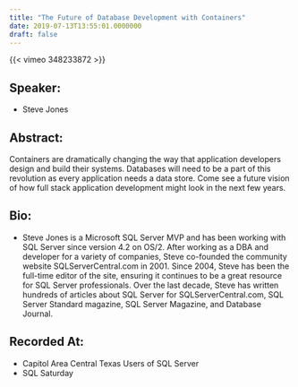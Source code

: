 ```yaml
---
title: "The Future of Database Development with Containers"
date: 2019-07-13T13:55:01.0000000
draft: false
---
```


{{< vimeo 348233872 >}}

## Speaker:

 - Steve Jones

## Abstract:

<p>Containers are dramatically changing the way that application developers design and build their systems. Databases will need to be a part of this revolution as every application needs a data store. Come see a future vision of how full stack application development might look in the next few years.</p>

## Bio:

 - <p>Steve Jones is a Microsoft SQL Server MVP and has been working with SQL Server since version 4.2 on OS/2. After working as a DBA and developer for a variety of companies, Steve co-founded the community website SQLServerCentral.com in 2001. Since 2004, Steve has been the full-time editor of the site, ensuring it continues to be a great resource for SQL Server professionals. Over the last decade, Steve has written hundreds of articles about SQL Server for SQLServerCentral.com, SQL Server Standard magazine, SQL Server Magazine, and Database Journal.</p>

## Recorded At:

 - Capitol Area Central Texas Users of SQL Server
 - SQL Saturday

